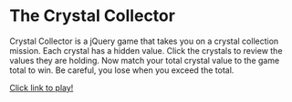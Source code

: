 # The Crystal Collector

Crystal Collector is a jQuery game that takes you on a crystal collection mission. Each crystal has a hidden value. Click the crystals to review the values they are holding. Now match your total crystal value to the game total to win. Be careful, you lose when you exceed the total.

 [Click link to play!](https://emerzonic.github.io/The-Crystals-Collector/)